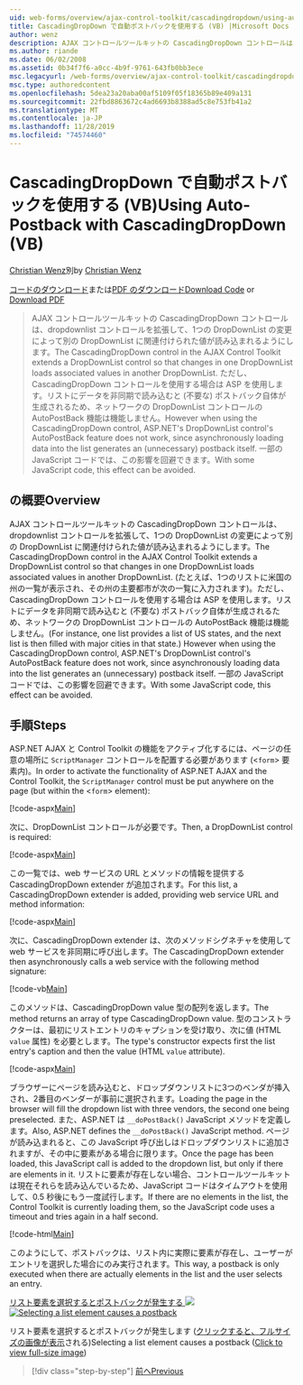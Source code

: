 ```yaml
---
uid: web-forms/overview/ajax-control-toolkit/cascadingdropdown/using-auto-postback-with-cascadingdropdown-vb
title: CascadingDropDown で自動ポストバックを使用する (VB) |Microsoft Docs
author: wenz
description: AJAX コントロールツールキットの CascadingDropDown コントロールは、dropdownlist コントロールを拡張して、1つの DropDownList の変更によって anoth に関連付けられた値が読み込まれるようにします。
ms.author: riande
ms.date: 06/02/2008
ms.assetid: 0b34f7f6-a0cc-4b9f-9761-643fb0bb3ece
msc.legacyurl: /web-forms/overview/ajax-control-toolkit/cascadingdropdown/using-auto-postback-with-cascadingdropdown-vb
msc.type: authoredcontent
ms.openlocfilehash: 5dea23a20aba00af5109f05f18365b89e409a131
ms.sourcegitcommit: 22fbd8863672c4ad6693b8388ad5c8e753fb41a2
ms.translationtype: MT
ms.contentlocale: ja-JP
ms.lasthandoff: 11/28/2019
ms.locfileid: "74574460"
---
```

# <a name="using-auto-postback-with-cascadingdropdown-vb"></a><span data-ttu-id="8f7c2-103">CascadingDropDown で自動ポストバックを使用する (VB)</span><span class="sxs-lookup"><span data-stu-id="8f7c2-103">Using Auto-Postback with CascadingDropDown (VB)</span></span>

<span data-ttu-id="8f7c2-104">[Christian Wenz](https://github.com/wenz)別</span><span class="sxs-lookup"><span data-stu-id="8f7c2-104">by [Christian Wenz](https://github.com/wenz)</span></span>

<span data-ttu-id="8f7c2-105">[コードのダウンロード](https://download.microsoft.com/download/9/0/7/907760b1-2c60-4f81-aeb6-ca416a573b0d/cascadingdropdown3.vb.zip)または[PDF のダウンロード](https://download.microsoft.com/download/2/d/c/2dc10e34-6983-41d4-9c08-f78f5387d32b/cascadingdropdown3VB.pdf)</span><span class="sxs-lookup"><span data-stu-id="8f7c2-105">[Download Code](https://download.microsoft.com/download/9/0/7/907760b1-2c60-4f81-aeb6-ca416a573b0d/cascadingdropdown3.vb.zip) or [Download PDF](https://download.microsoft.com/download/2/d/c/2dc10e34-6983-41d4-9c08-f78f5387d32b/cascadingdropdown3VB.pdf)</span></span>

> <span data-ttu-id="8f7c2-106">AJAX コントロールツールキットの CascadingDropDown コントロールは、dropdownlist コントロールを拡張して、1つの DropDownList の変更によって別の DropDownList に関連付けられた値が読み込まれるようにします。</span><span class="sxs-lookup"><span data-stu-id="8f7c2-106">The CascadingDropDown control in the AJAX Control Toolkit extends a DropDownList control so that changes in one DropDownList loads associated values in another DropDownList.</span></span> <span data-ttu-id="8f7c2-107">ただし、CascadingDropDown コントロールを使用する場合は ASP を使用します。リストにデータを非同期で読み込むと (不要な) ポストバック自体が生成されるため、ネットワークの DropDownList コントロールの AutoPostBack 機能は機能しません。</span><span class="sxs-lookup"><span data-stu-id="8f7c2-107">However when using the CascadingDropDown control, ASP.NET's DropDownList control's AutoPostBack feature does not work, since asynchronously loading data into the list generates an (unnecessary) postback itself.</span></span> <span data-ttu-id="8f7c2-108">一部の JavaScript コードでは、この影響を回避できます。</span><span class="sxs-lookup"><span data-stu-id="8f7c2-108">With some JavaScript code, this effect can be avoided.</span></span>

## <a name="overview"></a><span data-ttu-id="8f7c2-109">の概要</span><span class="sxs-lookup"><span data-stu-id="8f7c2-109">Overview</span></span>

<span data-ttu-id="8f7c2-110">AJAX コントロールツールキットの CascadingDropDown コントロールは、dropdownlist コントロールを拡張して、1つの DropDownList の変更によって別の DropDownList に関連付けられた値が読み込まれるようにします。</span><span class="sxs-lookup"><span data-stu-id="8f7c2-110">The CascadingDropDown control in the AJAX Control Toolkit extends a DropDownList control so that changes in one DropDownList loads associated values in another DropDownList.</span></span> <span data-ttu-id="8f7c2-111">(たとえば、1つのリストに米国の州の一覧が表示され、その州の主要都市が次の一覧に入力されます)。ただし、CascadingDropDown コントロールを使用する場合は ASP を使用します。リストにデータを非同期で読み込むと (不要な) ポストバック自体が生成されるため、ネットワークの DropDownList コントロールの AutoPostBack 機能は機能しません。</span><span class="sxs-lookup"><span data-stu-id="8f7c2-111">(For instance, one list provides a list of US states, and the next list is then filled with major cities in that state.) However when using the CascadingDropDown control, ASP.NET's DropDownList control's AutoPostBack feature does not work, since asynchronously loading data into the list generates an (unnecessary) postback itself.</span></span> <span data-ttu-id="8f7c2-112">一部の JavaScript コードでは、この影響を回避できます。</span><span class="sxs-lookup"><span data-stu-id="8f7c2-112">With some JavaScript code, this effect can be avoided.</span></span>

## <a name="steps"></a><span data-ttu-id="8f7c2-113">手順</span><span class="sxs-lookup"><span data-stu-id="8f7c2-113">Steps</span></span>

<span data-ttu-id="8f7c2-114">ASP.NET AJAX と Control Toolkit の機能をアクティブ化するには、ページの任意の場所に `ScriptManager` コントロールを配置する必要があります (&lt;`form`&gt; 要素内)。</span><span class="sxs-lookup"><span data-stu-id="8f7c2-114">In order to activate the functionality of ASP.NET AJAX and the Control Toolkit, the `ScriptManager` control must be put anywhere on the page (but within the &lt;`form`&gt; element):</span></span>

[!code-aspx[Main](using-auto-postback-with-cascadingdropdown-vb/samples/sample1.aspx)]

<span data-ttu-id="8f7c2-115">次に、DropDownList コントロールが必要です。</span><span class="sxs-lookup"><span data-stu-id="8f7c2-115">Then, a DropDownList control is required:</span></span>

[!code-aspx[Main](using-auto-postback-with-cascadingdropdown-vb/samples/sample2.aspx)]

<span data-ttu-id="8f7c2-116">この一覧では、web サービスの URL とメソッドの情報を提供する CascadingDropDown extender が追加されます。</span><span class="sxs-lookup"><span data-stu-id="8f7c2-116">For this list, a CascadingDropDown extender is added, providing web service URL and method information:</span></span>

[!code-aspx[Main](using-auto-postback-with-cascadingdropdown-vb/samples/sample3.aspx)]

<span data-ttu-id="8f7c2-117">次に、CascadingDropDown extender は、次のメソッドシグネチャを使用して web サービスを非同期に呼び出します。</span><span class="sxs-lookup"><span data-stu-id="8f7c2-117">The CascadingDropDown extender then asynchronously calls a web service with the following method signature:</span></span>

[!code-vb[Main](using-auto-postback-with-cascadingdropdown-vb/samples/sample4.vb)]

<span data-ttu-id="8f7c2-118">このメソッドは、CascadingDropDown value 型の配列を返します。</span><span class="sxs-lookup"><span data-stu-id="8f7c2-118">The method returns an array of type CascadingDropDown value.</span></span> <span data-ttu-id="8f7c2-119">型のコンストラクターは、最初にリストエントリのキャプションを受け取り、次に値 (HTML `value` 属性) を必要とします。</span><span class="sxs-lookup"><span data-stu-id="8f7c2-119">The type's constructor expects first the list entry's caption and then the value (HTML `value` attribute).</span></span>

[!code-aspx[Main](using-auto-postback-with-cascadingdropdown-vb/samples/sample5.aspx)]

<span data-ttu-id="8f7c2-120">ブラウザーにページを読み込むと、ドロップダウンリストに3つのベンダが挿入され、2番目のベンダーが事前に選択されます。</span><span class="sxs-lookup"><span data-stu-id="8f7c2-120">Loading the page in the browser will fill the dropdown list with three vendors, the second one being preselected.</span></span> <span data-ttu-id="8f7c2-121">また、ASP.NET は `__doPostBack()` JavaScript メソッドを定義します。</span><span class="sxs-lookup"><span data-stu-id="8f7c2-121">Also, ASP.NET defines the `__doPostBack()` JavaScript method.</span></span> <span data-ttu-id="8f7c2-122">ページが読み込まれると、この JavaScript 呼び出しはドロップダウンリストに追加されますが、その中に要素がある場合に限ります。</span><span class="sxs-lookup"><span data-stu-id="8f7c2-122">Once the page has been loaded, this JavaScript call is added to the dropdown list, but only if there are elements in it.</span></span> <span data-ttu-id="8f7c2-123">リストに要素が存在しない場合、コントロールツールキットは現在それらを読み込んでいるため、JavaScript コードはタイムアウトを使用して、0.5 秒後にもう一度試行します。</span><span class="sxs-lookup"><span data-stu-id="8f7c2-123">If there are no elements in the list, the Control Toolkit is currently loading them, so the JavaScript code uses a timeout and tries again in a half second.</span></span>

[!code-html[Main](using-auto-postback-with-cascadingdropdown-vb/samples/sample6.html)]

<span data-ttu-id="8f7c2-124">このようにして、ポストバックは、リスト内に実際に要素が存在し、ユーザーがエントリを選択した場合にのみ実行されます。</span><span class="sxs-lookup"><span data-stu-id="8f7c2-124">This way, a postback is only executed when there are actually elements in the list and the user selects an entry.</span></span>

<span data-ttu-id="8f7c2-125">[リスト要素を選択するとポストバックが発生する ![](using-auto-postback-with-cascadingdropdown-vb/_static/image2.png)](using-auto-postback-with-cascadingdropdown-vb/_static/image1.png)</span><span class="sxs-lookup"><span data-stu-id="8f7c2-125">[![Selecting a list element causes a postback](using-auto-postback-with-cascadingdropdown-vb/_static/image2.png)](using-auto-postback-with-cascadingdropdown-vb/_static/image1.png)</span></span>

<span data-ttu-id="8f7c2-126">リスト要素を選択するとポストバックが発生します ([クリックすると、フルサイズの画像が表示](using-auto-postback-with-cascadingdropdown-vb/_static/image3.png)される)</span><span class="sxs-lookup"><span data-stu-id="8f7c2-126">Selecting a list element causes a postback ([Click to view full-size image](using-auto-postback-with-cascadingdropdown-vb/_static/image3.png))</span></span>

> [!div class="step-by-step"]
> [<span data-ttu-id="8f7c2-127">前へ</span><span class="sxs-lookup"><span data-stu-id="8f7c2-127">Previous</span></span>](presetting-list-entries-with-cascadingdropdown-vb.md)
